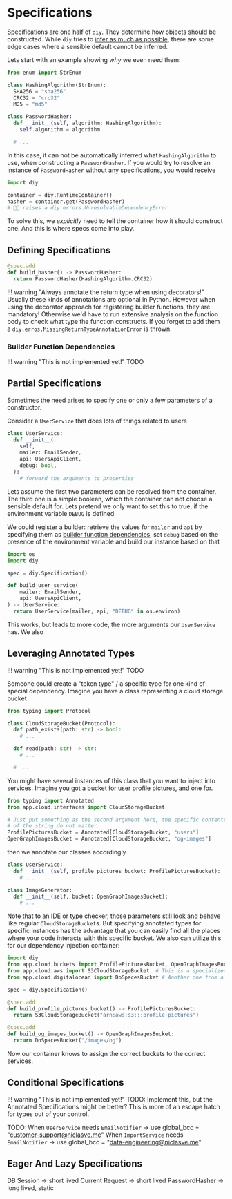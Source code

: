 # Specifications

Specifications are one half of `diy`.
They determine how objects should be constructed.
While `diy` tries to [infer as much as possible](/reference/guiding-principles/#infer-as-much-as-possible), there are some edge cases where a sensible default cannot be inferred.

Lets start with an example showing _why_ we even need them:

```python
from enum import StrEnum

class HashingAlgorithm(StrEnum):
  SHA256 = "sha256"
  CRC32 = "crc32"
  MD5 = "md5"

class PasswordHasher:
  def __init__(self, algorithm: HashingAlgorithm):
    self.algorithm = algorithm

  # ...
```

In this case, it can not be automatically inferred what `HashingAlgorithm` to use, when constructing a `PasswordHasher`.
If you would try to resolve an instance of `PasswordHasher` without any specifications, you would receive

```python
import diy

container = diy.RuntimeContainer()
hasher = container.get(PasswordHasher)
# 🧨💥 raises a diy.errors.UnresolvableDependencyError
```

To solve this, we _explicitly_ need to tell the container how it should construct one.
And this is where specs come into play.

## Defining Specifications



```python
@spec.add
def build_hasher() -> PasswordHasher:
  return PasswordHasher(HashingAlgorithm.CRC32)
```

!!! warning "Always annotate the return type when using decorators!"
    Usually these kinds of annotations are optional in Python.
    However when using the decorator approach for registering builder functions, they are mandatory!
    Otherwise we'd have to run extensive analysis on the function body to check what type the function constructs.
    If you forget to add them a `diy.erros.MissingReturnTypeAnnotationError` is thrown.

### Builder Function Dependencies

!!! warning "This is not implemented yet!"
    TODO

## Partial Specifications

Sometimes the need arises to specify one or only a few parameters of a constructor.

Consider a `UserService` that does lots of things related to users

```python
class UserService:
  def __init__(
    self,
    mailer: EmailSender,
    api: UsersApiClient,
    debug: bool,
  ):
    # forward the arguments to properties
```

Lets assume the first two parameters can be resolved from the container.
The third one is a simple boolean, which the container can not choose a sensible default for.
Lets pretend we only want to set this to true, if the environment variable `DEBUG` is defined.

We could register a builder: retrieve the values for `mailer` and `api` by specifying them as [builder function dependencies](#builder-function-dependencies), set `debug` based on the presence of the environment variable and build our instance based on that

```python
import os
import diy

spec = diy.Specification()

def build_user_service(
    mailer: EmailSender,
    api: UsersApiClient,
) -> UserService:
  return UserService(mailer, api, "DEBUG" in os.environ)
```

This works, but leads to more code, the more arguments our `UserService` has.
We also

## Leveraging Annotated Types

!!! warning "This is not implemented yet!"
    TODO

Someone could create a "token type" / a specific type for one kind of special dependency.
Imagine you have a class representing a cloud storage bucket

```python title="app/cloud/interfaces.py"
from typing import Protocol

class CloudStorageBucket(Protocol):
  def path_exists(path: str) -> bool:
    # ...

  def read(path: str) -> str:
    # ...

  # ...
```

You might have several instances of this class that you want to inject into services.
Imagine you got a bucket for user profile pictures, and one for.

```python title="app/cloud/buckets.py"
from typing import Annotated
from app.cloud.interfaces import CloudStorageBucket

# Just put something as the second argument here, the specific contents
# of the string do not matter.
ProfilePicturesBucket = Annotated[CloudStorageBucket, "users"]
OpenGraphImagesBucket = Annotated[CloudStorageBucket, "og-images"]
```

then we annotate our classes accordingly

```python
class UserService:
  def __init__(self, profile_pictures_bucket: ProfilePicturesBucket):
    # ...

class ImageGenerator:
  def __init__(self, bucket: OpenGraphImagesBucket):
    # ...
```

Note that to an IDE or type checker, those parameters still look and behave like regular `CloudStorageBucket`s.
But specifying annotated types for specific instances has the advantage that you can easily find all the places where your code interacts with this specific bucket.
We also can utilize this for our dependency injection container:

```python
import diy
from app.cloud.buckets import ProfilePicturesBucket, OpenGraphImagesBucket
from app.cloud.aws import S3CloudStorageBucket  # This is a specialized CloudStorageBucket child class utilizing the AWS sdk
from app.cloud.digitalocean import DoSpacesBucket # Another one from a different cloud provider

spec = diy.Specification()

@spec.add
def build_profile_pictures_bucket() -> ProfilePicturesBucket:
  return S3CloudStorageBucket("arn:aws:s3:::profile-pictures")

@spec.add
def build_og_images_bucket() -> OpenGraphImagesBucket:
  return DoSpacesBucket("/images/og")
```

Now our container knows to assign the correct buckets to the correct services.

## Conditional Specifications

!!! warning "This is not implemented yet!"
    TODO: Implement this, but the Annotated Specifications might be better?
          This is more of an escape hatch for types out of your control.

TODO: When `UserService` needs `EmailNotifier` -> use global_bcc = "customer-support@niclasve.me"
      When `ImportService` needs `EmailNotifier` -> use global_bcc = "data-engineering@niclasve.me"

## Eager And Lazy Specifications

DB Session -> short lived
Current Request -> short lived
PasswordHasher -> long lived, static
